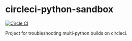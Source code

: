 # circleci-python-sandbox

[![Circle CI](https://circleci.com/gh/samstav/circleci-sandbox/tree/master.svg?style=shield)](https://circleci.com/gh/samstav/circleci-sandbox/tree/master)

Project for troubleshooting multi-python builds on circleci. 
